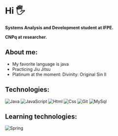 # Hi 🖐️

**Systems Analysis and Development student at IFPE.**

**CNPq at researcher.**

## About me: 

* My favorite language is java
* Practicing Jiu Jitsu
* Platinum at the moment: Divinity: Original Sin II

## Technologies: 

![Java](https://img.shields.io/badge/Java-ED8B00?style=for-the-badge&logo=openjdk&logoColor=white)
![JavaScript](https://img.shields.io/badge/JavaScript-323330?style=for-the-badge&logo=javascript&logoColor=F7DF1E)
![Html](https://img.shields.io/badge/HTML5-E34F26?style=for-the-badge&logo=html5&logoColor=white)
![Css](	https://img.shields.io/badge/CSS3-1572B6?style=for-the-badge&logo=css3&logoColor=white)
![Git](https://img.shields.io/badge/GIT-E44C30?style=for-the-badge&logo=git&logoColor=white)
![MySql](https://img.shields.io/badge/MySQL-005C84?style=for-the-badge&logo=mysql&logoColor=white)


## Learning technologies:
![Spring](https://img.shields.io/badge/Spring-6DB33F?style=for-the-badge&logo=spring&logoColor=white)

